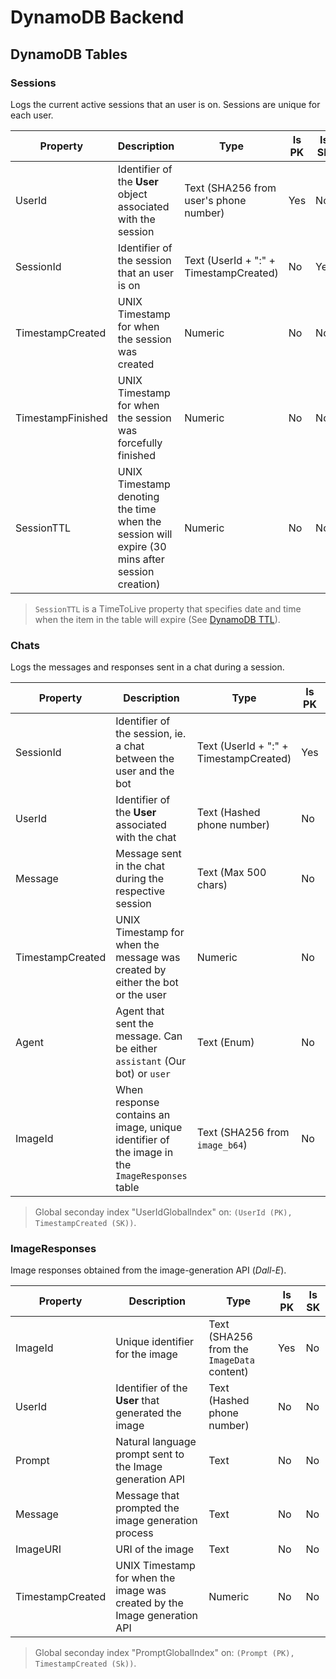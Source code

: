 # DynamoDB Backend

## DynamoDB Tables

### Sessions

Logs the current active sessions that an user is on. Sessions are unique for each user.

| Property | Description | Type | Is PK | Is SK |
| -------- | ----------- | ---- | ----- | ----- |
| UserId | Identifier of the **User** object associated with the session | Text (SHA256 from user's phone number) | Yes | No
| SessionId | Identifier of the session that an user is on | Text (UserId + ":" + TimestampCreated) | No | Yes
| TimestampCreated | UNIX Timestamp for when the session was created | Numeric | No | No
| TimestampFinished | UNIX Timestamp for when the session was forcefully finished | Numeric | No | No
| SessionTTL | UNIX Timestamp denoting the time when the session will expire (30 mins after session creation) | Numeric | No | No

> `SessionTTL` is a TimeToLive property that specifies date and time when the item in the table will expire (See [DynamoDB TTL](https://docs.aws.amazon.com/amazondynamodb/latest/developerguide/TTL.html)).

### Chats

Logs the messages and responses sent in a chat during a session.

| Property | Description | Type | Is PK | Is SK |
| -------- | ----------- | ---- | ----- | ----- |
| SessionId | Identifier of the session, ie. a chat between the user and the bot | Text (UserId + ":" + TimestampCreated) | Yes | No
| UserId | Identifier of the **User** associated with the chat | Text (Hashed phone number) | No | No
| Message | Message sent in the chat during the respective session | Text (Max 500 chars) | No | No
| TimestampCreated | UNIX Timestamp for when the message was created by either the bot or the user | Numeric | No | Yes
| Agent | Agent that sent the message. Can be either `assistant` (Our bot) or `user` | Text (Enum) | No | No
| ImageId | When response contains an image, unique identifier of the image in the `ImageResponses` table | Text (SHA256 from `image_b64`) | No | No

> Global seconday index "UserIdGlobalIndex" on: `(UserId (PK), TimestampCreated (SK))`.

### ImageResponses

Image responses obtained from the image-generation API (*Dall-E*).

| Property | Description | Type | Is PK | Is SK |
| -------- | ----------- | ---- | ----- | ----- |
| ImageId | Unique identifier for the image | Text (SHA256 from the `ImageData` content) | Yes | No
| UserId | Identifier of the **User** that generated the image | Text (Hashed phone number) | No | No
| Prompt | Natural language prompt sent to the Image generation API | Text | No | No
| Message | Message that prompted the image generation process | Text | No | No
| ImageURI | URI of the image | Text | No | No
| TimestampCreated | UNIX Timestamp for when the image was created by the Image generation API | Numeric | No | No

> Global seconday index "PromptGlobalIndex" on: `(Prompt (PK), TimestampCreated (Sk))`.
